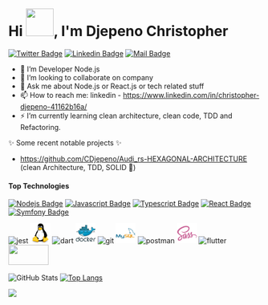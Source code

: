 <h1>Hi <img src="https://github.com/mitul3737/mitul3737/blob/main/Wave.gif" height="55px" width="55px">, I'm Djepeno Christopher</h1>

[![Twitter Badge](https://img.shields.io/badge/-@DjepenoC-1ca0f2?style=flat&labelColor=1ca0f1&logo=twitter&logoColor=white&link=https://twitter.com/DjepenoC)](https://twitter.com/DjepenoC) [![Linkedin Badge](https://img.shields.io/badge/-Christopher-0e76a8?style=flat&labelColor=0e76a8&logo=linkedin&logoColor=white)](https://www.linkedin.com/in/christopher-djepeno-41162b16a//) [![Mail Badge](https://img.shields.io/badge/-@Cdjepeno-e84393?style=flat&labelColor=e84393&logo=instagram&logoColor=white)](https://instagram.com/cdjepeno) 

- 🌱 I’m Developer Node.js
- 👯 I’m looking to collaborate on company
- 💬 Ask me about Node.js or React.js or tech related stuff 
- 📫 How to reach me: linkedin - https://www.linkedin.com/in/christopher-djepeno-41162b16a/
- ⚡ I’m currently learning clean architecture, clean code, TDD and Refactoring.

✨ Some recent notable projects ✨
- https://github.com/CDjepeno/Audi_rs-HEXAGONAL-ARCHITECTURE (clean Architecture, TDD, SOLID 🚀)


#### Top Technologies

<!-- TODO: Make technologies links takes you to repositories -->

[![Nodejs Badge](https://img.shields.io/badge/-Node.js-3C873A?style=for-the-badge&labelColor=black&logo=node.js&logoColor=3C873A)](#)
[![Javascript Badge](https://img.shields.io/badge/-Javascript-F0DB4F?style=for-the-badge&labelColor=black&logo=javascript&logoColor=F0DB4F)](#) 
[![Typescript Badge](https://img.shields.io/badge/-Typescript-007acc?style=for-the-badge&labelColor=black&logo=typescript&logoColor=007acc)](#)
[![React Badge](https://img.shields.io/badge/-React-61DBFB?style=for-the-badge&labelColor=black&logo=react&logoColor=61DBFB)](#)
[![Symfony Badge](https://img.shields.io/badge/-Symfony-black?style=for-the-badge&labelColor=black&logo=symfony&logoColor=white)](#)

<img src="https://www.vectorlogo.zone/logos/jestjsio/jestjsio-icon.svg" alt="jest" width="40" height="40"/>     <img src="https://raw.githubusercontent.com/devicons/devicon/master/icons/linux/linux-original.svg" alt="linux" width="40" height="40"/>     <img src="https://www.vectorlogo.zone/logos/dartlang/dartlang-icon.svg" alt="dart" width="40" height="40"/>     <img src="https://raw.githubusercontent.com/devicons/devicon/master/icons/docker/docker-original-wordmark.svg" alt="docker" width="40" height="40"/>     <img src="https://www.vectorlogo.zone/logos/git-scm/git-scm-icon.svg" alt="git" width="40" height="40"/>     <img src="https://raw.githubusercontent.com/devicons/devicon/master/icons/mysql/mysql-original-wordmark.svg" alt="mysql" width="40" height="40"/>     <img src="https://www.vectorlogo.zone/logos/getpostman/getpostman-icon.svg" alt="postman" width="40" height="40"/>     <img src="https://raw.githubusercontent.com/devicons/devicon/master/icons/sass/sass-original.svg" alt="sass" width="40" height="40"/>      <img src="https://www.vectorlogo.zone/logos/flutterio/flutterio-icon.svg" alt="flutter" width="40" height="40"/> <img src="https://user-images.githubusercontent.com/43074465/130150951-6bd55d5c-141f-4c88-98f5-4327567328e9.png" width="80" height="40"/>




![GitHub Stats](https://github-readme-stats.vercel.app/api?username=CDjepeno&theme=radical&show_icons=true&count_private=KzXu3svZzqGMqNkAhJoLTvTm)
[![Top Langs](https://github-readme-stats.vercel.app/api/top-langs/?username=CDjepeno&theme=gotham&layout=compact)](https://github.com/anuraghazra/github-readme-stats)


<img src="https://github.com/amandewatnitrr/amandewatnitrr/blob/main/header_.png">



